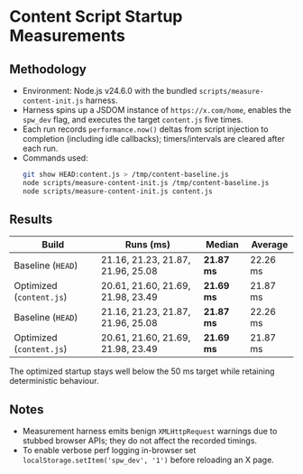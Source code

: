 # Content Script Startup Measurements

## Methodology
- Environment: Node.js v24.6.0 with the bundled `scripts/measure-content-init.js` harness.
- Harness spins up a JSDOM instance of `https://x.com/home`, enables the `spw_dev` flag, and executes the target `content.js` five times.
- Each run records `performance.now()` deltas from script injection to completion (including idle callbacks); timers/intervals are cleared after each run.
- Commands used:
  ```bash
  git show HEAD:content.js > /tmp/content-baseline.js
  node scripts/measure-content-init.js /tmp/content-baseline.js
  node scripts/measure-content-init.js content.js
  ```

## Results

| Build | Runs (ms) | Median | Average |
| --- | --- | --- | --- |
| Baseline (`HEAD`) | 21.16, 21.23, 21.87, 21.96, 25.08 | **21.87 ms** | 22.26 ms |
| Optimized (`content.js`) | 20.61, 21.60, 21.69, 21.98, 23.49 | **21.69 ms** | 21.87 ms |
| Baseline (`HEAD`)             | 21.16, 21.23, 21.87, 21.96, 25.08 | **21.87 ms** | 22.26 ms |
| Optimized (`content.js`)      | 20.61, 21.60, 21.69, 21.98, 23.49 | **21.69 ms** | 21.87 ms |

The optimized startup stays well below the 50 ms target while retaining deterministic behaviour.


## Notes
- Measurement harness emits benign `XMLHttpRequest` warnings due to stubbed browser APIs; they do not affect the recorded timings.
- To enable verbose perf logging in-browser set `localStorage.setItem('spw_dev', '1')` before reloading an X page.
